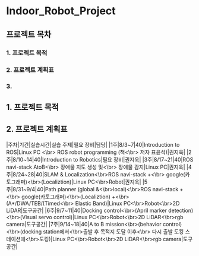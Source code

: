 # Indoor_Robot_Project

## 프로젝트 목차

### 1. 프로젝트 목적
### 2. 프로젝트 계획표
### 3. 


## 1. 프로젝트 목적

## 2. 프로젝트 계획표

|주차|기간|실습시간|실습 주제|필요 장비|담당|
|1주|8/3~7|40|Introduction to ROS|Linux PC <\br> ROS robot programming (책<\br> 저자 표윤석)|권지욱|
|2주|8/10~14|40|Introduction to Robotics|필요 장비|권지욱|
|3주|8/17~21|40|ROS navi-stack AtoB<\br> 장애물 지도 생성 및<\br> 장애물 감지|Linux PC|권지욱|
|4주|8/24~28|40|SLAM & Localization<\br>ROS navi-stack +<\br> google(카토그래퍼)<\br>(Localiztion)|Linux PC<\br>Robot|권지욱|
|5주|8/31~9/4|40|Path planner (global &<\br>local)<\br>ROS navi-stack +<\br> google(카토그래퍼)<\br>(Localiztion) +<\br>(A*/DWA/TEB/(Timed<\br> Elastic Band)|Linux PC<\br>Robot<\br>2D LiDAR|도구공간|
|6주|9/7~11|40|Docking control<\br>(April marker detection)<\br>(Visual servo control)|Linux PC<\br>Robot<\br>2D LiDAR<\br>rgb camera|도구공간|
|7주|9/14~18|40|A to B mission<\br>(behavior control)<\br>(docking station에서<\br>출발 후 목적지 도달 이후<\br> 다시 출발 도킹 스테이션에<\br>도킹)|Linux PC<\br>Robot<\br>2D LiDAR<\br>rgb camera|도구공간|

